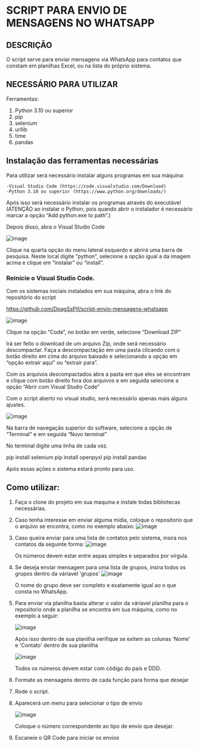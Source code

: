 
# SCRIPT PARA ENVIO DE MENSAGENS NO WHATSAPP

## DESCRIÇÃO

O script serve para enviar mensagens via WhatsApp para contatos que constam em planilhas Excel, ou na lista do próprio sistema.

## NECESSÁRIO PARA UTILIZAR
Ferramentas:

1. Python 3.10 ou superior
2. pip
3. selenium
4. urllib
5. time
6. pandas

## Instalação das ferramentas necessárias

Para utilizar será necessário instalar alguns programas em sua máquina:

	-Visual Studio Code (https://code.visualstudio.com/Download)
	-Python 3.10 ou superior (https://www.python.org/downloads/)

Após isso será necessário instalar os programas através do executável (ATENÇÃO ao instalar o Python, pois quando abrir o instalador é necessário marcar a opção “Add python.exe to path”.)

Depois disso, abra o Visual Studio Code

![image](https://github.com/user-attachments/assets/dbb2882f-c0ca-4a8f-8239-524a0298edce)

Clique na quarta opção do menu lateral esquerdo e abrirá uma barra de pesquisa. Neste local digite “python”, selecione a opção igual a da imagem acima e clique em “instalar” ou “install”.

### Reinicie o Visual Studio Code.

Com os sistemas iniciais instalados em sua máquina, abra o link do repositório do script

https://github.com/DpagSsPjf/script-envio-mensagens-whatsapp

![image](https://github.com/user-attachments/assets/d8750a8d-b92d-42db-bc30-ae80ef625712)

Clique na opção “Code”, no botão em verde, selecione “Download ZIP”

Irá ser feito o download de um arquivo Zip, onde será necessário descompactar. Faça a descompactação em uma pasta clicando com o botão direito em cima do arquivo baixado e selecionando a opção em “opção extrair aqui” ou “extrair para”.

Com os arquivos descompactados abra a pasta em que eles se encontram e clique com botão direito fora dos arquivos e em seguida selecione a opção “Abrir com Visual Studio Code”

Com o script aberto no visual studio, será necessário apenas mais alguns ajustes.

![image](https://github.com/user-attachments/assets/3e3a77e8-09d1-454a-aecf-568b589dda6b)

Na barra de navegação superior do software, selecione a opção de “Terminal” e em seguida “Novo terminal”

No terminal digite uma linha de cada vez.

pip install selenium
pip install openpyxl
pip install pandas

Após essas ações o sistema estará pronto para uso.

## Como utilizar:

1. Faça o clone do projeto em sua maquina e instale todas bibliotecas necessárias.
2. Caso tenha interesse em enviar alguma midia, coloque o repositorio que o arquivo se encontra, como no exemplo abaixo:
   ![image](https://github.com/user-attachments/assets/949f05ae-d25a-4de8-9905-8fe69ee9138b)
3. Caso queira enviar para uma lista de contatos pelo sistema, insira nos contatos da seguinte forma:
   ![image](https://github.com/user-attachments/assets/ba916e55-3671-4b45-86bf-e505eaa5a8eb)

   Os números devem estar entre aspas simples e separados por vírgula.
4. Se deseja enviar mensagem para uma lista de grupos, insira todos os grupos dentro da váriavel 'grupos'
   ![image](https://github.com/user-attachments/assets/41ed5270-baed-47a9-80ca-04b20260ce80)

   O nome do grupo deve ser completo e exatamente igual ao o que consta no WhatsApp.
5. Para enviar via planilha basta alterar o valor da váriavel planilha para o repositorio onde a planilha se encontra em sua máquina, como no exemplo a seguir:

   ![image](https://github.com/user-attachments/assets/d58637b9-4608-43ee-80e6-7cdbe83eb068)

   Após isso dentro de sua planilha verifique se exitem as colunas 'Nome' e 'Contato' dentro de sua planilha

   ![image](https://github.com/user-attachments/assets/20f5e79c-7157-4998-8932-3c76dcb0dd3d)

   Todos os números devem estar com código do país e DDD.
6. Formate as mensagens dentro de cada função para forma que desejar
7. Rode o script.
8. Aparecerá um menu para selecionar o tipo de envio

   ![image](https://github.com/user-attachments/assets/17d6012a-eb06-489c-a01b-561b36d22011)

   Coloque o número correspondente ao tipo de envio que desejar.
9. Escaneie o QR Code para iniciar os envios
